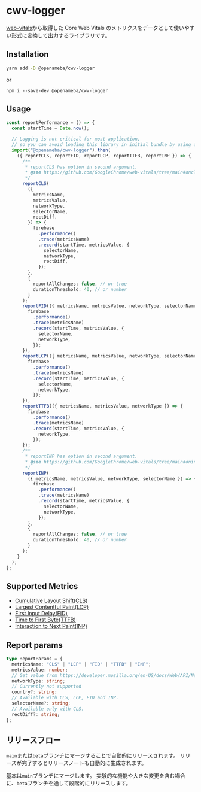 # cwv-logger

[web-vitals](https://github.com/GoogleChrome/web-vitals/tree/next)から取得した Core Web Vitals のメトリクスをデータとして使いやすい形式に変換して出力するライブラリです。

## Installation

```sh
yarn add -D @openameba/cwv-logger
```

or

```
npm i --save-dev @openameba/cwv-logger
```

## Usage

```ts
const reportPerformance = () => {
  const startTime = Date.now();

  // Logging is not critical for most application,
  // so you can avoid loading this library in initial bundle by using dynamic import.
  import("@openameba/cwv-logger").then(
    ({ reportCLS, reportFID, reportLCP, reportTTFB, reportINP }) => {
      /**
       * reportCLS has option in second argument.
       * @see https://github.com/GoogleChrome/web-vitals/tree/main#oncls
       */
      reportCLS(
        ({
          metricsName,
          metricsValue,
          networkType,
          selectorName,
          rectDiff,
        }) => {
          firebase
            .performance()
            .trace(metricsName)
            .record(startTime, metricsValue, {
              selectorName,
              networkType,
              rectDiff,
            });
        },
        {
          reportAllChanges: false, // or true
          durationThreshold: 40, // or number
        }
      );
      reportFID(({ metricsName, metricsValue, networkType, selectorName }) => {
        firebase
          .performance()
          .trace(metricsName)
          .record(startTime, metricsValue, {
            selectorName,
            networkType,
          });
      });
      reportLCP(({ metricsName, metricsValue, networkType, selectorName }) => {
        firebase
          .performance()
          .trace(metricsName)
          .record(startTime, metricsValue, {
            selectorName,
            networkType,
          });
      });
      reportTTFB(({ metricsName, metricsValue, networkType }) => {
        firebase
          .performance()
          .trace(metricsName)
          .record(startTime, metricsValue, {
            networkType,
          });
      });
      /**
       * reportINP has option in second argument.
       * @see https://github.com/GoogleChrome/web-vitals/tree/main#oninp
       */
      reportINP(
        ({ metricsName, metricsValue, networkType, selectorName }) => {
          firebase
            .performance()
            .trace(metricsName)
            .record(startTime, metricsValue, {
              selectorName,
              networkType,
            });
        },
        {
          reportAllChanges: false, // or true
          durationThreshold: 40, // or number
        }
      );
    }
  );
};
```

## Supported Metrics

- [Cumulative Layout Shift(CLS)](https://web.dev/cls/)
- [Largest Contentful Paint(LCP)](https://web.dev/lcp/)
- [First Input Delay(FID)](https://web.dev/fid/)
- [Time to First Byte(TTFB)](https://web.dev/ttfb/)
- [Interaction to Next Paint(INP)](https://web.dev/inp/)

## Report params

```ts
type ReportParams = {
  metricsName: "CLS" | "LCP" | "FID" | "TTFB" | "INP";
  metricsValue: number;
  // Get value from https://developer.mozilla.org/en-US/docs/Web/API/NetworkInformation/effectiveType.
  networkType: string;
  // Currently not supported
  country?: string;
  // Available with CLS, LCP, FID and INP.
  selectorName?: string;
  // Available only with CLS.
  rectDiff?: string;
};
```

## リリースフロー

`main`または`beta`ブランチにマージすることで自動的にリリースされます。
リリースが完了するとリリースノートも自動的に生成されます。

基本は`main`ブランチにマージします。
実験的な機能や大きな変更を含む場合に、`beta`ブランチを通して段階的にリリースします。
